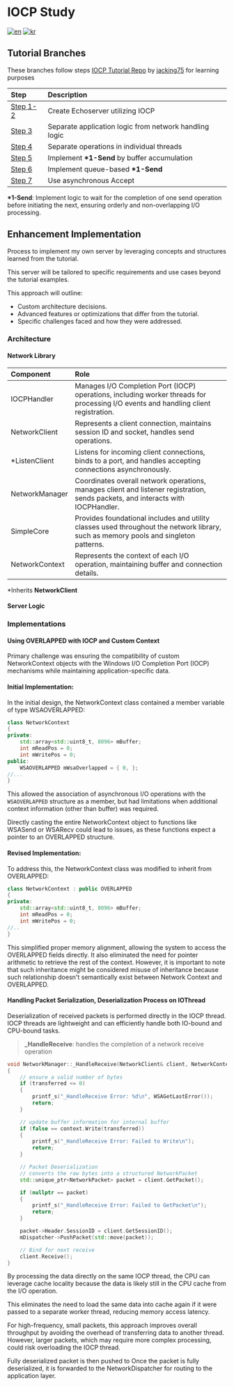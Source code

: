 # IOCP Study

[![en](https://img.shields.io/badge/lang-en-yellow.svg)](README.md)
[![kr](https://img.shields.io/badge/lang-kr-red.svg)](README.kr.md)

## Tutorial Branches

These branches follow steps [IOCP Tutorial Repo](https://github.com/jacking75/edu_cpp_IOCP.git) by [jacking75](https://github.com/jacking75) for learning purposes

| Step                                                                  | Description                                            |
| :-------------------------------------------------------------------- | :----------------------------------------------------- |
| [Step 1-2](https://github.com/soooooyoung/iocp-study/tree/IOCP_01_02) | Create Echoserver utilizing IOCP                       |
| [Step 3](https://github.com/soooooyoung/iocp-study/tree/IOCP_03)      | Separate application logic from network handling logic |
| [Step 4](https://github.com/soooooyoung/iocp-study/tree/IOCP_04)      | Separate operations in individual threads              |
| [Step 5](https://github.com/soooooyoung/iocp-study/tree/IOCP_05)      | Implement **\*1-Send** by buffer accumulation          |
| [Step 6](https://github.com/soooooyoung/iocp-study/tree/IOCP_06)      | Implement queue-based **\*1-Send**                     |
| [Step 7](https://github.com/soooooyoung/iocp-study/tree/IOCP_07)      | Use asynchronous Accept                                |

**\*1-Send**: Implement logic to wait for the completion of one send operation before initiating the next, ensuring orderly and non-overlapping I/O processing.

## Enhancement Implementation

Process to implement my own server by leveraging concepts and structures learned from the tutorial.

This server will be tailored to specific requirements and use cases beyond the tutorial examples.

This approach will outline:

- Custom architecture decisions.
- Advanced features or optimizations that differ from the tutorial.
- Specific challenges faced and how they were addressed.

### Architecture

#### Network Library

| Component      | Role                                                                                                                                 |
| :------------- | :----------------------------------------------------------------------------------------------------------------------------------- |
| IOCPHandler    | Manages I/O Completion Port (IOCP) operations, including worker threads for processing I/O events and handling client registration.  |
| NetworkClient  | Represents a client connection, maintains session ID and socket, handles send operations.                                            |
| \*ListenClient | Listens for incoming client connections, binds to a port, and handles accepting connections asynchronously.                          |
| NetworkManager | Coordinates overall network operations, manages client and listener registration, sends packets, and interacts with IOCPHandler.     |
| SimpleCore     | Provides foundational includes and utility classes used throughout the network library, such as memory pools and singleton patterns. |
| NetworkContext | Represents the context of each I/O operation, maintaining buffer and connection details.                                             |

\*Inherits **NetworkClient**

#### Server Logic

### Implementations

#### Using OVERLAPPED with IOCP and Custom Context

Primary challenge was ensuring the compatibility of custom NetworkContext objects with the Windows I/O Completion Port (IOCP) mechanisms while maintaining application-specific data.

#### Initial Implementation:

In the initial design, the NetworkContext class contained a member variable of type WSAOVERLAPPED:

```cpp
class NetworkContext
{
private:
	std::array<std::uint8_t, 8096> mBuffer;
	int mReadPos = 0;
	int mWritePos = 0;
public:
	WSAOVERLAPPED mWsaOverlapped = { 0, };
//...
}
```

This allowed the association of asynchronous I/O operations with the `WSAOVERLAPPED` structure as a member, but had limitations when additional context information (other than buffer) was required.

Directly casting the entire NetworkContext object to functions like WSASend or WSARecv could lead to issues, as these functions expect a pointer to an OVERLAPPED structure.

#### Revised Implementation:

To address this, the NetworkContext class was modified to inherit from OVERLAPPED:

```cpp
class NetworkContext : public OVERLAPPED
{
private:
	std::array<std::uint8_t, 8096> mBuffer;
	int mReadPos = 0;
	int mWritePos = 0;
//..
}
```

This simplified proper memory alignment, allowing the system to access the OVERLAPPED fields directly. It also eliminated the need for pointer arithmetic to retrieve the rest of the context. However, it is important to note that such inheritance might be considered misuse of inheritance because such relationship doesn't semantically exist between Network Context and OVERLAPPED.

#### Handling Packet Serialization, Deserialization Process on IOThread

Deserialization of received packets is performed directly in the IOCP thread. IOCP threads are lightweight and can efficiently handle both IO-bound and CPU-bound tasks.

> **\_HandleReceive**: handles the completion of a network receive operation

```cpp
void NetworkManager::_HandleReceive(NetworkClient& client, NetworkContext& context, int transferred)
{
	// ensure a valid number of bytes
	if (transferred <= 0)
	{
		printf_s("_HandleReceive Error: %d\n", WSAGetLastError());
		return;
	}

	// update buffer information for internal buffer
	if (false == context.Write(transferred))
	{
		printf_s("_HandleReceive Error: Failed to Write\n");
		return;
	}

	// Packet Deserialization
	// converts the raw bytes into a structured NetworkPacket
	std::unique_ptr<NetworkPacket> packet = client.GetPacket();

	if (nullptr == packet)
	{
		printf_s("_HandleReceive Error: Failed to GetPacket\n");
		return;
	}

	packet->Header.SessionID = client.GetSessionID();
	mDispatcher->PushPacket(std::move(packet));

	// Bind for next receive
	client.Receive();
}
```

By processing the data directly on the same IOCP thread, the CPU can leverage cache locality because the data is likely still in the CPU cache from the I/O operation.

This eliminates the need to load the same data into cache again if it were passed to a separate worker thread, reducing memory access latency.

For high-frequency, small packets, this approach improves overall throughput by avoiding the overhead of transferring data to another thread. However, larger packets, which may require more complex processing, could risk overloading the IOCP thread.

Fully deserialized packet is then pushed to Once the packet is fully deserialized, it is forwarded to the NetworkDispatcher for routing to the application layer.
